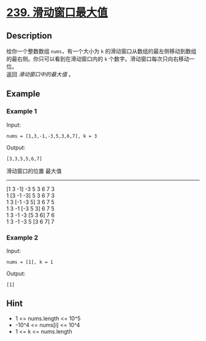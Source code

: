 # [239. 滑动窗口最大值](https://leetcode.cn/problems/sliding-window-maximum/description/)
## Description
给你一个整数数组 `nums`，有一个大小为 `k` 的滑动窗口从数组的最左侧移动到数组的最右侧。你只可以看到在滑动窗口内的 `k` 个数字。滑动窗口每次只向右移动一位。  
返回 *滑动窗口中的最大值* 。  
## Example
### Example 1
Input:  
```
nums = [1,3,-1,-3,5,3,6,7], k = 3
```
Output:
```
[3,3,5,5,6,7]
```
滑动窗口的位置                最大值  
---------------               -----  
[1  3  -1] -3  5  3  6  7       3  
 1 [3  -1  -3] 5  3  6  7       3  
 1  3 [-1  -3  5] 3  6  7       5  
 1  3  -1 [-3  5  3] 6  7       5  
 1  3  -1  -3 [5  3  6] 7       6  
 1  3  -1  -3  5 [3  6  7]      7  
### Example 2
Input:  
```
nums = [1], k = 1
```
Output:
```
[1]
```
## Hint
- 1 <= nums.length <= 10^5
- -10^4 <= nums[i] <= 10^4
- 1 <= k <= nums.length
